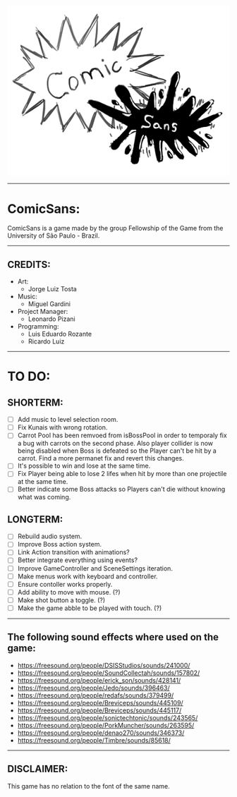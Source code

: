 ![ComicSans Logo](\ComicSans\Assets\Sprites\UI\Logo.png)

---

# ComicSans:

ComicSans is a game made by the group Fellowship of the Game from the University of São Paulo - Brazil.

---

## CREDITS:

- Art:
    - Jorge Luiz Tosta
- Music: 
    - Miguel Gardini
- Project Manager:
    - Leonardo Pizani
- Programming:
    - Luis Eduardo Rozante 
    - Ricardo Luiz

---
# TO DO:

## SHORTERM:

- [ ] Add music to level selection room.
- [ ] Fix Kunais with wrong rotation.
- [ ] Carrot Pool has been remvoed from isBossPool in order to temporaly fix a bug with carrots on the second phase. Also player collider is now being disabled when Boss is defeated so the Player can't be hit by a carrot. Find a more permanet fix and revert this changes.
- [ ] It's possible to win and lose at the same time.
- [ ] Fix Player being able to lose 2 lifes when hit by more than one projectile at the same time.
- [ ] Better indicate some Boss attacks so Players can't die without knowing what was coming.

## LONGTERM:

- [ ] Rebuild audio system.
- [ ] Improve Boss action system.
- [ ] Link Action transition with animations?
- [ ] Better integrate everything using events?
- [ ] Improve GameController and SceneSettings iteration.
- [ ] Make menus work with keyboard and controller.
- [ ] Ensure contoller works properly.
- [ ] Add ability to move with mouse. (?) 
- [ ] Make shot button a toggle. (?)
- [ ] Make the game abble to be played with touch. (?)

---

## The following sound effects where used on the game:

* https://freesound.org/people/DSISStudios/sounds/241000/
* https://freesound.org/people/SoundCollectah/sounds/157802/
* https://freesound.org/people/erick_son/sounds/428141/
* https://freesound.org/people/Jedo/sounds/396463/
* https://freesound.org/people/redafs/sounds/379499/
* https://freesound.org/people/Breviceps/sounds/445109/
* https://freesound.org/people/Breviceps/sounds/445117/
* https://freesound.org/people/sonictechtonic/sounds/243565/
* https://freesound.org/people/PorkMuncher/sounds/263595/
* https://freesound.org/people/denao270/sounds/346373/
* https://freesound.org/people/Timbre/sounds/85618/

---

## DISCLAIMER: 
This game has no relation to the font of the same name.